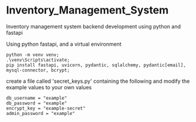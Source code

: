 # Inventory_Management_System
Inventory management system backend development using python and fastapi

Using python fastapi, and a virtual environment
```
python -m venv venv;
.\venv\Scripts\activate;
pip install fastapi, uvicorn, pydantic, sqlalchemy, pydantic[email], mysql-connector, bcrypt;
```

create a file called 'secret_keys.py' containing the following and modify the example values to your own values

```
db_username = "example"
db_password = "example"
encrypt_key = "example-secret"
admin_password = "example"
```